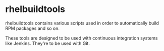 # rhelbuildtools

rhelbuildtools contains various scripts used in order to automatically build RPM packages and so on. 

These tools are designed to be used with continuous integration systems like Jenkins. They're to be used with Git.
